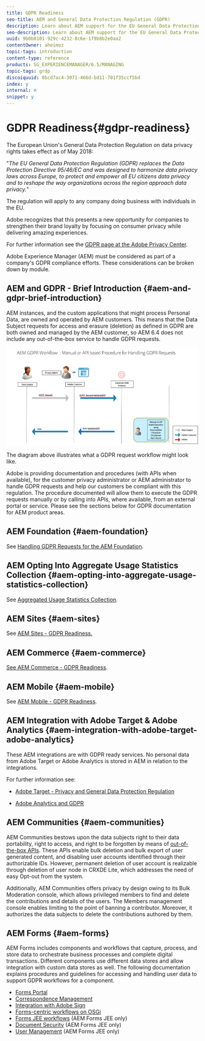```yaml
---
title: GDPR Readiness
seo-title: AEM and General Data Protection Regulation (GDPR) 
description: Learn about AEM support for the EU General Data Protection Regulation (GDPR) and how to comply when implementing a new AEM project.
seo-description: Learn about AEM support for the EU General Data Protection Regulation (GDPR) and how to comply when implementing a new AEM project.
uuid: 9b0b8101-929c-4232-8c6e-1f9b8b2e0aa2
contentOwner: aheimoz
topic-tags: introduction
content-type: reference
products: SG_EXPERIENCEMANAGER/6.5/MANAGING
topic-tags: grdp
discoiquuid: 0bcd7ac4-3071-466d-bd11-701f35ccf5bd
index: y
internal: n
snippet: y
---
```


# GDPR Readiness{#gdpr-readiness}

The European Union's General Data Protection Regulation on data privacy rights takes effect as of May 2018:

"*The EU General Data Protection Regulation (GDPR) replaces the Data Protection Directive 95/46/EC and was designed to harmonize data privacy laws across Europe, to protect and empower all EU citizens data privacy and to reshape the way organizations across the region approach data privacy.*"

The regulation will apply to any company doing business with individuals in the EU.

Adobe recognizes that this presents a new opportunity for companies to strengthen their brand loyalty by focusing on consumer privacy while delivering amazing experiences.

For further information see the [GDPR page at the Adobe Privacy Center](https://www.adobe.com/privacy/general-data-protection-regulation.html).

Adobe Experience Manager (AEM) must be considered as part of a company's GDPR compliance efforts. These considerations can be broken down by module.

## AEM and GDPR - Brief Introduction {#aem-and-gdpr-brief-introduction}

AEM instances, and the custom applications that might process Personal Data, are owned and operated by AEM customers. This means that the Data Subject requests for access and erasure (deletion) as defined in GDPR are both owned and managed by the AEM customer, so AEM 6.4 does not include any out-of-the-box service to handle GDPR requests.

![](assets/gdpr-01.png)

The diagram above illustrates what a GDPR request workflow might look like.

Adobe is providing documentation and procedures (with APIs when available), for the customer privacy administrator or AEM administrator to handle GDPR requests and help our customers be compliant with this regulation. The procedure documented will allow them to execute the GDPR requests manually or by calling into APIs, where available, from an external portal or service. Please see the sections below for GDPR documentation for AEM product areas.

## AEM Foundation {#aem-foundation}

See [Handling GDPR Requests for the AEM Foundation](/sites/administering/using/handling-gdpr-requests-for-aem-platform.md).

## AEM Opting Into Aggregate Usage Statistics Collection {#aem-opting-into-aggregate-usage-statistics-collection}

See [Aggregated Usage Statistics Collection](../../sites/deploying/using/opt-in-aggregated-usage-statistics.md).

## AEM Sites {#aem-sites}

See [AEM Sites - GDPR Readiness.](/sites/administering/using/gdpr-compliance-sites.md)

## AEM Commerce {#aem-commerce}

[See AEM Commerce - GDPR Readiness](/sites/administering/using/gdpr-compliance-commerce.md).

## AEM Mobile {#aem-mobile}

See [AEM Mobile - GDPR Readiness](/mobile/using/aem-mobile-gdpr-compliance.md).

## AEM Integration with Adobe Target & Adobe Analytics {#aem-integration-with-adobe-target-adobe-analytics}

These AEM integrations are with GDPR ready services. No personal data from Adobe Target or Adobe Analytics is stored in AEM in relation to the integrations.

For further information see:

* [Adobe Target - Privacy and General Data Protection Regulation](https://marketing.adobe.com/resources/help/en_US/target/target/privacy-and-general-data-protection-regulation.html)  

* [Adobe Analytics and GDPR](https://marketing.adobe.com/resources/help/en_US/analytics/gdpr/)

## AEM Communities {#aem-communities}

AEM Communities bestows upon the data subjects right to their data portability, right to access, and right to be forgotten by means of [out-of-the-box APIs](../../communities/using/user-ugc-management-service.md). These APIs enable bulk deletion and bulk export of user generated content, and disabling user accounts identified through their authorizable IDs. However, permanent deletion of user account is realizable through deletion of user node in CRXDE Lite, which addresses the need of easy Opt-out from the system.

Additionally, AEM Communities offers privacy by design owing to its Bulk Moderation console, which allows privileged members to find and delete the contributions and details of the users. The Members management console enables limiting to the point of banning a contributor. Moreover, it authorizes the data subjects to delete the contributions authored by them.

## AEM Forms {#aem-forms}

AEM Forms includes components and workflows that capture, process, and store data to orchestrate business processes and complete digital transactions. Different components use different data stores and allow integration with custom data stores as well. The following documentation explains procedures and guidelines for accessing and handling user data to support GDPR workflows for a component.

* [Forms Portal](/forms/using/forms-portal-handling-user-data.md)
* [Correspondence Management](/forms/using/correspondence-management-handling-user-data.md)
* [Integration with Adobe Sign](/forms/using/integration-adobe-sign-handling-user-data.md)
* [Forms-centric workflows on OSGi](/forms/using/forms-workflow-osgi-handling-user-data.md)
* [Forms JEE workflows](/forms/using/forms-workflow-jee-handling-user-data.md) (AEM Forms JEE only)
* [Document Security](/forms/using/document-security-handling-user-data.md) (AEM Forms JEE only)
* [User Management](/forms/using/user-management-handling-user-data.md) (AEM Forms JEE only)

